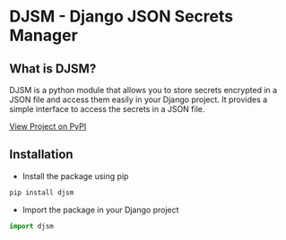 # DJSM - Django JSON Secrets Manager

## What is DJSM?
DJSM is a python module that allows you to store secrets encrypted in a JSON file and access them easily in your Django project. It provides a simple interface to access the secrets in a JSON file.

[View Project on PyPI](https://pypi.org/project/djsm/)

## Installation
* Install the package using pip
```bash
pip install djsm
```
* Import the package in your Django project
```python
import djsm
```
